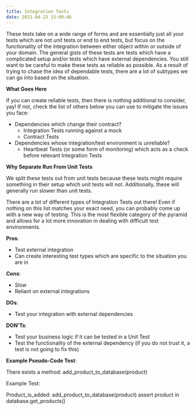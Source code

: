 ```yaml
---
title: Integration Tests
date: 2021-04-23 15:09:46
---
```


These tests take on a wide range of forms and are essentially just all your tests which are not unit tests or end to end tests, but focus on the functionality of the integration between either object within or outside of your domain. The general gists of these tests are tests which have a complicated setup and/or tests which have external dependencies. You still want to be careful to make these tests as reliable as possible. As a result of trying to chase the idea of dependable tests, there are a lot of subtypes we can go into based on the situation.

**What Goes Here**

If you can create reliable tests, then there is nothing additional to consider, yay! If not, check the list of others below you can use to mitigate the issues you face:

- Dependencies which change their contract?
  - Integration Tests running against a mock
  - Contract Tests
- Dependencies whose integration/test environment is unreliable?
  - Heartbeat Tests (or some form of monitoring) which acts as a check before relevant Integration Tests

**Why Separate Run From Unit Tests**

We split these tests out from unit tests because these tests might require something in their setup which unit tests will not. Additionally, these will generally run slower than unit tests.

There are a lot of different types of Integration Tests out there! Even if nothing on this list matches your exact need, you can probably come up with a new way of testing. This is the most flexible category of the pyramid and allows for a lot more innovation in dealing with difficult test environments.

**Pros**:
- Test external integration
- Can create interesting test types which are specific to the situation you are in

**Cons**:
- Slow
- Reliant on external integrations

**DOs**:
- Test your integration with external dependencies

**DON’Ts**:
- Test your business logic if it can be tested in a Unit Test
- Test the functionality of the external dependency (if you do not trust it, a test is not going to fix this)

**Example Pseudo-Code Test**:

There exists a method:
add_product_to_database(product)

Example Test:

Product_is_added:
add_product_to_database(product)
assert product in database.get_products()